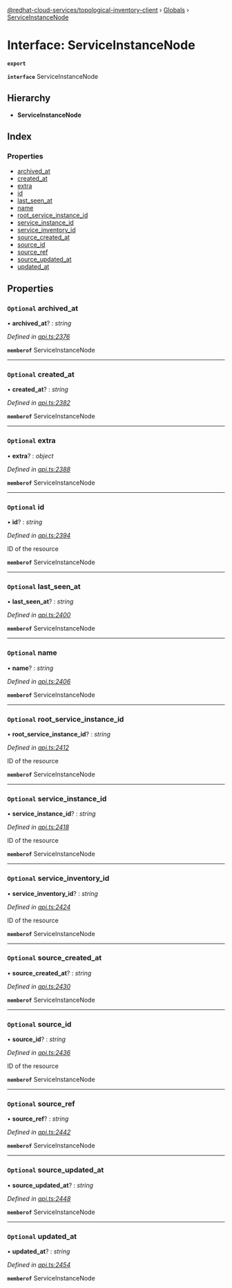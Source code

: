 [@redhat-cloud-services/topological-inventory-client](../README.md) › [Globals](../globals.md) › [ServiceInstanceNode](serviceinstancenode.md)

# Interface: ServiceInstanceNode

**`export`** 

**`interface`** ServiceInstanceNode

## Hierarchy

* **ServiceInstanceNode**

## Index

### Properties

* [archived_at](serviceinstancenode.md#optional-archived_at)
* [created_at](serviceinstancenode.md#optional-created_at)
* [extra](serviceinstancenode.md#optional-extra)
* [id](serviceinstancenode.md#optional-id)
* [last_seen_at](serviceinstancenode.md#optional-last_seen_at)
* [name](serviceinstancenode.md#optional-name)
* [root_service_instance_id](serviceinstancenode.md#optional-root_service_instance_id)
* [service_instance_id](serviceinstancenode.md#optional-service_instance_id)
* [service_inventory_id](serviceinstancenode.md#optional-service_inventory_id)
* [source_created_at](serviceinstancenode.md#optional-source_created_at)
* [source_id](serviceinstancenode.md#optional-source_id)
* [source_ref](serviceinstancenode.md#optional-source_ref)
* [source_updated_at](serviceinstancenode.md#optional-source_updated_at)
* [updated_at](serviceinstancenode.md#optional-updated_at)

## Properties

### `Optional` archived_at

• **archived_at**? : *string*

*Defined in [api.ts:2376](https://github.com/RedHatInsights/javascript-clients/blob/master/packages/topological-inventory/api.ts#L2376)*

**`memberof`** ServiceInstanceNode

___

### `Optional` created_at

• **created_at**? : *string*

*Defined in [api.ts:2382](https://github.com/RedHatInsights/javascript-clients/blob/master/packages/topological-inventory/api.ts#L2382)*

**`memberof`** ServiceInstanceNode

___

### `Optional` extra

• **extra**? : *object*

*Defined in [api.ts:2388](https://github.com/RedHatInsights/javascript-clients/blob/master/packages/topological-inventory/api.ts#L2388)*

**`memberof`** ServiceInstanceNode

___

### `Optional` id

• **id**? : *string*

*Defined in [api.ts:2394](https://github.com/RedHatInsights/javascript-clients/blob/master/packages/topological-inventory/api.ts#L2394)*

ID of the resource

**`memberof`** ServiceInstanceNode

___

### `Optional` last_seen_at

• **last_seen_at**? : *string*

*Defined in [api.ts:2400](https://github.com/RedHatInsights/javascript-clients/blob/master/packages/topological-inventory/api.ts#L2400)*

**`memberof`** ServiceInstanceNode

___

### `Optional` name

• **name**? : *string*

*Defined in [api.ts:2406](https://github.com/RedHatInsights/javascript-clients/blob/master/packages/topological-inventory/api.ts#L2406)*

**`memberof`** ServiceInstanceNode

___

### `Optional` root_service_instance_id

• **root_service_instance_id**? : *string*

*Defined in [api.ts:2412](https://github.com/RedHatInsights/javascript-clients/blob/master/packages/topological-inventory/api.ts#L2412)*

ID of the resource

**`memberof`** ServiceInstanceNode

___

### `Optional` service_instance_id

• **service_instance_id**? : *string*

*Defined in [api.ts:2418](https://github.com/RedHatInsights/javascript-clients/blob/master/packages/topological-inventory/api.ts#L2418)*

ID of the resource

**`memberof`** ServiceInstanceNode

___

### `Optional` service_inventory_id

• **service_inventory_id**? : *string*

*Defined in [api.ts:2424](https://github.com/RedHatInsights/javascript-clients/blob/master/packages/topological-inventory/api.ts#L2424)*

ID of the resource

**`memberof`** ServiceInstanceNode

___

### `Optional` source_created_at

• **source_created_at**? : *string*

*Defined in [api.ts:2430](https://github.com/RedHatInsights/javascript-clients/blob/master/packages/topological-inventory/api.ts#L2430)*

**`memberof`** ServiceInstanceNode

___

### `Optional` source_id

• **source_id**? : *string*

*Defined in [api.ts:2436](https://github.com/RedHatInsights/javascript-clients/blob/master/packages/topological-inventory/api.ts#L2436)*

ID of the resource

**`memberof`** ServiceInstanceNode

___

### `Optional` source_ref

• **source_ref**? : *string*

*Defined in [api.ts:2442](https://github.com/RedHatInsights/javascript-clients/blob/master/packages/topological-inventory/api.ts#L2442)*

**`memberof`** ServiceInstanceNode

___

### `Optional` source_updated_at

• **source_updated_at**? : *string*

*Defined in [api.ts:2448](https://github.com/RedHatInsights/javascript-clients/blob/master/packages/topological-inventory/api.ts#L2448)*

**`memberof`** ServiceInstanceNode

___

### `Optional` updated_at

• **updated_at**? : *string*

*Defined in [api.ts:2454](https://github.com/RedHatInsights/javascript-clients/blob/master/packages/topological-inventory/api.ts#L2454)*

**`memberof`** ServiceInstanceNode
